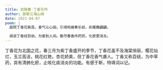 ```yaml
---
title: 武陵春·丁香花吟
author: 放歌江海山阙
date: 2021-04-07
poem: |
  庭院丁香花紫蕊，香气沁心田。引得鸣蜂奏乐前，彩蝶舞翩翩。

  闻说丁香经百劫，为爱到人间。散尽春香作药煎，化瘀更消炎。
---
```


丁香花为北国之花，春三月为紫丁香盛开的季节，丁香花虽不及海棠俏丽，樱花灿烂，玉兰高洁，桃花红艳，杏花娇美，但丁香花香气袭人。丁香又称百结，为中草药，具有清肺化瘀，止咳化痰消炎的功能。有感于斯，特填词以记。
